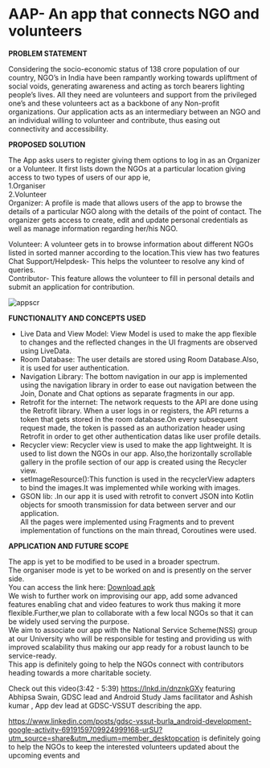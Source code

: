 # AAP- An app that connects NGO and volunteers

<b> PROBLEM STATEMENT </b>

Considering the socio-economic status of 138 crore population of our country, NGO’s in India have been rampantly working towards upliftment of social voids, generating awareness and acting as torch bearers lighting people’s lives.
All they need are volunteers and support from the privileged one’s and these volunteers act as a backbone of any Non-profit organizations.
Our application acts as an intermediary between an NGO and an individual willing to volunteer and contribute, thus easing out connectivity and accessibility.

<b> PROPOSED SOLUTION </b>

The App asks users to register giving them options to log in as an Organizer or a Volunteer.
It first lists down the NGOs at a particular location giving access to two types of users of our app ie,<br>
1.Organiser<br>
2.Volunteer<br>
Organizer: A profile is made that allows users of the app to browse the details of a particular NGO along with the details of the point of contact.
The organizer gets access to create, edit and update personal credentials as well as manage information regarding her/his NGO.<br>

Volunteer: A volunteer gets in to browse information about different NGOs listed in sorted manner according to the location.This view has two features
Chat Support/Helpdesk- This helps the volunteer to resolve any kind of queries.<br>
Contributor- This feature allows the volunteer to fill in personal details and submit an application for contribution.<br>

![appscr](https://user-images.githubusercontent.com/65532996/148741171-831af6a3-3aa5-455e-a50e-aa60d517b515.jpg)
<br>

<b> FUNCTIONALITY AND CONCEPTS USED </b>

- Live Data and View Model: View Model is used to make the app flexible to changes and the reflected changes in the UI fragments are observed using LiveData.<br>
- Room Database: The user details are stored using Room Database.Also, it is used for user authentication.<br>
- Navigation Library: The bottom navigation in our app is implemented using the navigation library in order to ease out navigation between the Join, Donate and Chat options as separate fragments in our app.<br>
- Retrofit for the internet: The network requests to the API are done using the Retrofit library. When a user logs in or registers, the API returns a token that gets stored in the room database.On every subsequent request made, the token is passed as an authorization header using Retrofit in order to get other authentication datas like user profile details.<br>
- Recycler view: Recycler view is used to make the app lightweight. It is used to list down the NGOs in our app. Also,the horizontally scrollable gallery in the profile section of our app is created using the Recycler view.<br>
- setImageResource():This function is used in the  recyclerView adapters to bind the images.It was implemented while working with images.<br>
- GSON lib: .In our app it is used with retrofit to convert JSON into Kotlin objects for smooth transmission for data between server and our application.<br>
All the pages were implemented using Fragments and to prevent implementation of functions on the main thread, Coroutines were used.<br>

<b> APPLICATION AND FUTURE SCOPE </b>


The app is yet to be modified to be used in a broader spectrum.<br>
The organiser mode is yet to be worked on and is presently on the server side.<br>
You can access the link here:
<a href="https://drive.google.com/drive/folders/1im1f7it62AK0PkW96h-AUdx0nDBDJwYg?usp=sharing">Download apk</a>
<br>
We wish to further work on improvising our app, add some advanced features enabling chat and video features to work thus making it more flexible.Further,we plan to collaborate with a few local NGOs so that it can be widely used serving the purpose.<br>
We aim to associate our app with the National Service Scheme(NSS) group at our University who will be responsible for testing and providing us with improved scalability thus making our app ready for a robust launch to be service-ready.<br>
This app is definitely going to help the NGOs connect with contributors heading towards a more charitable society.



Check out this video(3:42 - 5:39) 
https://lnkd.in/dnznkGXy
featuring Abhipsa Swain, GDSC lead and Android Study Jams facilitator and Ashish kumar , App dev lead at GDSC-VSSUT describing the app.

https://www.linkedin.com/posts/gdsc-vssut-burla_android-development-google-activity-6919159709924999168-urSU?utm_source=share&utm_medium=member_desktopcation is definitely going to help the NGOs to keep the interested volunteers updated about the upcoming events and 
